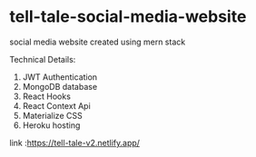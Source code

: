 # tell-tale-social-media-website
social media website created using mern stack

Technical Details:

1. JWT Authentication
2. MongoDB database
3. React Hooks
4. React Context Api
5. Materialize CSS
6. Heroku hosting

link :https://tell-tale-v2.netlify.app/
